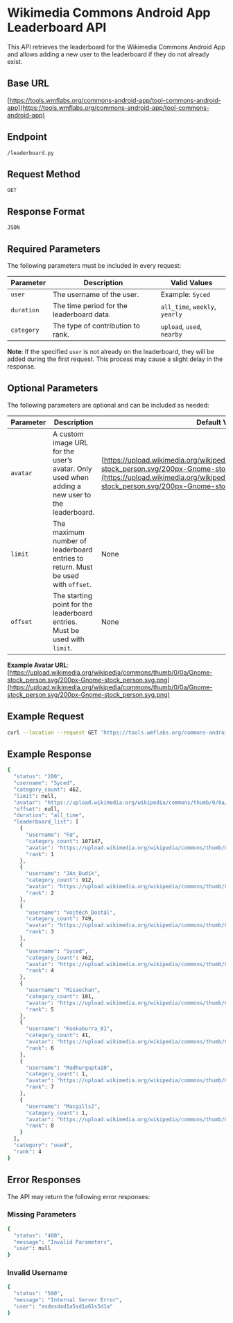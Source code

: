 # Wikimedia Commons Android App Leaderboard API

This API retrieves the leaderboard for the Wikimedia Commons Android App and allows adding a new user to the leaderboard if they do not already exist.

## Base URL
[https://tools.wmflabs.org/commons-android-app/tool-commons-android-app](https://tools.wmflabs.org/commons-android-app/tool-commons-android-app)
## Endpoint
`/leaderboard.py`

## Request Method
`GET`

## Response Format
`JSON`

## Required Parameters
The following parameters must be included in every request:

| Parameter  | Description                                                                 | Valid Values                     |
|------------|-----------------------------------------------------------------------------|----------------------------------|
| `user`     | The username of the user. | Example: `Syced`                 |
| `duration` | The time period for the leaderboard data.                                   | `all_time`, `weekly`, `yearly`   |
| `category` | The type of contribution to rank.                                           | `upload`, `used`, `nearby`       |

**Note**: If the specified `user` is not already on the leaderboard, they will be added during the first request. This process may cause a slight delay in the response.

## Optional Parameters
The following parameters are optional and can be included as needed:

| Parameter  | Description                                                                 | Default Value                                                                 |
|------------|-----------------------------------------------------------------------------|-------------------------------------------------------------------------------|
| `avatar`   | A custom image URL for the user’s avatar. Only used when adding a new user to the leaderboard. | [https://upload.wikimedia.org/wikipedia/commons/thumb/0/0a/Gnome-stock_person.svg/200px-Gnome-stock_person.svg.png](https://upload.wikimedia.org/wikipedia/commons/thumb/0/0a/Gnome-stock_person.svg/200px-Gnome-stock_person.svg.png) |
| `limit`    | The maximum number of leaderboard entries to return. Must be used with `offset`. | None                                                                          |
| `offset`   | The starting point for the leaderboard entries. Must be used with `limit`.   | None                                                                          |

**Example Avatar URL**: [https://upload.wikimedia.org/wikipedia/commons/thumb/0/0a/Gnome-stock_person.svg/200px-Gnome-stock_person.svg.png](https://upload.wikimedia.org/wikipedia/commons/thumb/0/0a/Gnome-stock_person.svg/200px-Gnome-stock_person.svg.png)

## Example Request
```bash
curl --location --request GET 'https://tools.wmflabs.org/commons-android-app/tool-commons-android-app/leaderboard.py?user=Syced&duration=all_time&category=used'
```

## Example Response
```bash
{
  "status": "200",
  "username": "Syced",
  "category_count": 462,
  "limit": null,
  "avatar": "https://upload.wikimedia.org/wikipedia/commons/thumb/0/0a/Gnome-stock_person.svg/200px-Gnome-stock_person.svg.png",
  "offset": null,
  "duration": "all_time",
  "leaderboard_list": [
    {
      "username": "Fæ",
      "category_count": 107147,
      "avatar": "https://upload.wikimedia.org/wikipedia/commons/thumb/0/0a/Gnome-stock_person.svg/200px-Gnome-stock_person.svg.png",
      "rank": 1
    },
    {
      "username": "JAn_Dudík",
      "category_count": 912,
      "avatar": "https://upload.wikimedia.org/wikipedia/commons/thumb/0/0a/Gnome-stock_person.svg/200px-Gnome-stock_person.svg.png",
      "rank": 2
    },
    {
      "username": "Vojtěch_Dostál",
      "category_count": 749,
      "avatar": "https://upload.wikimedia.org/wikipedia/commons/thumb/0/0a/Gnome-stock_person.svg/200px-Gnome-stock_person.svg.png",
      "rank": 3
    },
    {
      "username": "Syced",
      "category_count": 462,
      "avatar": "https://upload.wikimedia.org/wikipedia/commons/thumb/0/0a/Gnome-stock_person.svg/200px-Gnome-stock_person.svg.png",
      "rank": 4
    },
    {
      "username": "Misaochan",
      "category_count": 101,
      "avatar": "https://upload.wikimedia.org/wikipedia/commons/thumb/0/0a/Gnome-stock_person.svg/200px-Gnome-stock_person.svg.png",
      "rank": 5
    },
    {
      "username": "Kookaburra_81",
      "category_count": 41,
      "avatar": "https://upload.wikimedia.org/wikipedia/commons/thumb/0/0a/Gnome-stock_person.svg/200px-Gnome-stock_person.svg.png",
      "rank": 6
    },
    {
      "username": "Madhurgupta10",
      "category_count": 1,
      "avatar": "https://upload.wikimedia.org/wikipedia/commons/thumb/0/0a/Gnome-stock_person.svg/200px-Gnome-stock_person.svg.png",
      "rank": 7
    },
    {
      "username": "Macgills2",
      "category_count": 1,
      "avatar": "https://upload.wikimedia.org/wikipedia/commons/thumb/0/0a/Gnome-stock_person.svg/200px-Gnome-stock_person.svg.png",
      "rank": 8
    }
  ],
  "category": "used",
  "rank": 4
}
```
## Error Responses
The API may return the following error responses:

### Missing Parameters
```bash
{
  "status": "400",
  "message": "Invalid Parameters",
  "user": null
}
```
### Invalid Username
```bash
{
  "status": "500",
  "message": "Internal Server Error",
  "user": "asdasdad1a5sd1a61s5d1a"
}
```
